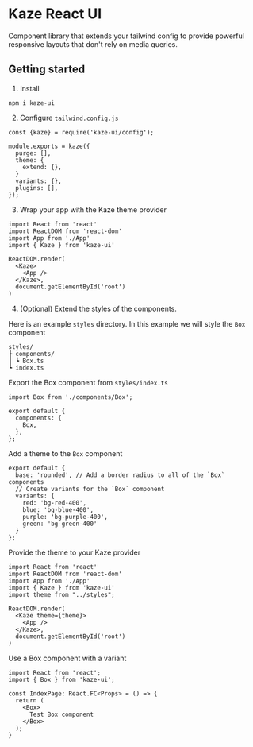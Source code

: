 # Kaze React UI

Component library that extends your tailwind config to provide powerful responsive layouts that don't rely on media queries.

## Getting started

1. Install

```
npm i kaze-ui
```

2. Configure `tailwind.config.js`

```
const {kaze} = require('kaze-ui/config');

module.exports = kaze({
  purge: [],
  theme: {
    extend: {},
  }
  variants: {},
  plugins: [],
});
```

3. Wrap your app with the Kaze theme provider

```
import React from 'react'
import ReactDOM from 'react-dom'
import App from './App'
import { Kaze } from 'kaze-ui'

ReactDOM.render(
  <Kaze>
    <App />
  </Kaze>,
  document.getElementById('root')
)
```

4. (Optional) Extend the styles of the components.

Here is an example `styles` directory. In this example we will style the `Box` component

```
styles/
┣ components/
┃ ┗ Box.ts
┗ index.ts
```

Export the Box component from `styles/index.ts`

```
import Box from './components/Box';

export default {
  components: {
    Box,
  },
};
```

Add a theme to the `Box` component

```
export default {
  base: 'rounded', // Add a border radius to all of the `Box` components
  // Create variants for the `Box` component
  variants: {
    red: 'bg-red-400',
    blue: 'bg-blue-400',
    purple: 'bg-purple-400',
    green: 'bg-green-400'
  }
};
```

Provide the theme to your Kaze provider

```
import React from 'react'
import ReactDOM from 'react-dom'
import App from './App'
import { Kaze } from 'kaze-ui'
import theme from "../styles";

ReactDOM.render(
  <Kaze theme={theme}>
    <App />
  </Kaze>,
  document.getElementById('root')
)
```

Use a Box component with a variant

```
import React from 'react';
import { Box } from 'kaze-ui';

const IndexPage: React.FC<Props> = () => {
  return (
    <Box>
      Test Box component
    </Box>
  );
}
```
